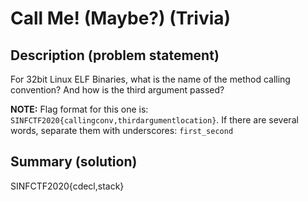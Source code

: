 # Call Me! (Maybe?) (Trivia)

## Description (problem statement)

For 32bit Linux ELF Binaries, what is the name of the method calling convention?
And how is the third argument passed?

**NOTE:** Flag format for this one is: `SINFCTF2020{callingconv,thirdargumentlocation}`.
If there are several words, separate them with underscores: `first_second`

## Summary (solution)

SINFCTF2020{cdecl,stack}
